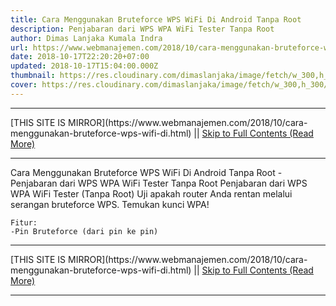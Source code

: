 ```yaml
---
title: Cara Menggunakan Bruteforce WPS WiFi Di Android Tanpa Root
description: Penjabaran dari WPS WPA WiFi Tester Tanpa Root
author: Dimas Lanjaka Kumala Indra
url: https://www.webmanajemen.com/2018/10/cara-menggunakan-bruteforce-wps-wifi-di.html
date: 2018-10-17T22:20:20+07:00
updated: 2018-10-17T15:04:00.000Z
thumbnail: https://res.cloudinary.com/dimaslanjaka/image/fetch/w_300,h_300/https://imgdb.net/images/4221.png
cover: https://res.cloudinary.com/dimaslanjaka/image/fetch/w_300,h_300/https://imgdb.net/images/4221.png
---
```


<hr/> [THIS SITE IS MIRROR](https://www.webmanajemen.com/2018/10/cara-menggunakan-bruteforce-wps-wifi-di.html) || <a href="https://www.webmanajemen.com/2018/10/cara-menggunakan-bruteforce-wps-wifi-di.html" rel="follow" class="button" id="read-more">Skip to Full Contents (Read More)</a> <hr/> Cara Menggunakan Bruteforce WPS WiFi Di Android Tanpa Root - Penjabaran dari WPS WPA WiFi Tester Tanpa Root Penjabaran dari WPS WPA WiFi Tester (Tanpa Root) 
    Uji apakah router Anda rentan melalui serangan bruteforce WPS. 
    Temukan kunci WPA! 
    

    Fitur: 
    -Pin Bruteforce (dari pin ke pin) 
  <hr/> [THIS SITE IS MIRROR](https://www.webmanajemen.com/2018/10/cara-menggunakan-bruteforce-wps-wifi-di.html) || <a href="https://www.webmanajemen.com/2018/10/cara-menggunakan-bruteforce-wps-wifi-di.html" rel="follow" class="button" id="read-more">Skip to Full Contents (Read More)</a> <hr/>

<script>
    if (location.host.includes('dimaslanjaka12')) {
      location.replace('https://www.webmanajemen.com/2018/10/cara-menggunakan-bruteforce-wps-wifi-di.html');
    }
  </script>